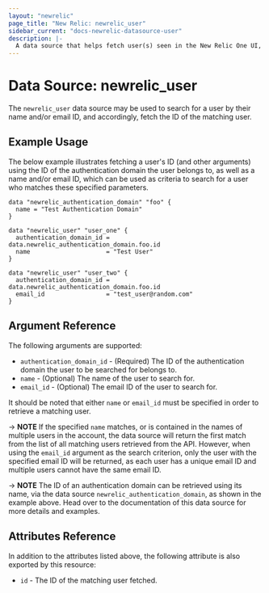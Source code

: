 ```yaml
---
layout: "newrelic"
page_title: "New Relic: newrelic_user"
sidebar_current: "docs-newrelic-datasource-user"
description: |-
  A data source that helps fetch user(s) seen in the New Relic One UI, matching the name specified.
---
```


# Data Source: newrelic\_user

The `newrelic_user` data source may be used to search for a user by their name and/or email ID, and accordingly, fetch the ID of the matching user.

## Example Usage

The below example illustrates fetching a user's ID (and other arguments) using the ID of the authentication domain the user belongs to, as well as a name and/or email ID, which can be used as criteria to search for a user who matches these specified parameters.
```hcl
data "newrelic_authentication_domain" "foo" {
  name = "Test Authentication Domain"
}

data "newrelic_user" "user_one" {
  authentication_domain_id = data.newrelic_authentication_domain.foo.id
  name                     = "Test User"
}

data "newrelic_user" "user_two" {
  authentication_domain_id = data.newrelic_authentication_domain.foo.id
  email_id                 = "test_user@random.com"
}
```

## Argument Reference

The following arguments are supported:

* `authentication_domain_id` - (Required) The ID of the authentication domain the user to be searched for belongs to.
* `name` - (Optional) The name of the user to search for.
* `email_id` - (Optional) The email ID of the user to search for.

It should be noted that either `name` or `email_id` must be specified in order to retrieve a matching user.

-> **NOTE** If the specified `name` matches, or is contained in the names of multiple users in the account, the data source will return the first match from the list of all matching users retrieved from the API. However, when using the `email_id` argument as the search criterion, only the user with the specified email ID will be returned, as each user has a unique email ID and multiple users cannot have the same email ID.

-> **NOTE** The ID of an authentication domain can be retrieved using its name, via the data source `newrelic_authentication_domain`, as shown in the example above. Head over to the documentation of this data source for more details and examples.

## Attributes Reference

In addition to the attributes listed above, the following attribute is also exported by this resource:

* `id` - The ID of the matching user fetched.

